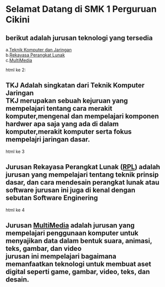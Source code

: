 <!DOCTYPE html>
<html lang="en">
<head>
    <meta charset="UTF-8">
    <meta name="viewport" content="width=h1, initial-scale=1.0">
    <title>Document</title>
</head>
<body>
    <h1>Selamat Datang di SMK 1 Perguruan Cikini</h1>
    <h2>berikut adalah jurusan teknologi yang tersedia</h2>
    <div>
        <p>
        a.<a href="percik2.html">Teknik Komputer dan Jaringan</a>
        <br>
        b.<a href="percik3.html">Rekayasa Perangkat Lunak</a>
        <br>
        c.<a href="percik4.html">MultiMedia</a>
        </p>
    </div>
</body>
</html>
 html ke 2:

 <!DOCTYPE html>
<html lang="en">
<head>
    <meta charset="UTF-8">
    <meta name="viewport" content="width=device-width, initial-scale=1.0">
    <title>Document</title>
</head>
<body>
    <h2>TKJ Adalah singkatan dari Teknik Komputer Jaringan<br>
    TKJ merupakan sebuah kejuruan yang mempelajari tentang cara merakit komputer,mengenal dan mempelajari komponen hardwer apa saja yang ada di dalam komputer,merakit komputer serta fokus mempelajri jaringan dasar.</h2>
</body>
</html>

html ke 3

<!DOCTYPE html>
<html lang="en">
<head>
    <meta charset="UTF-8">
    <meta name="viewport" content="width=device-width, initial-scale=1.0">
    <title>Document</title>
</head>
<body>
    <h2>Jurusan Rekayasa Perangkat Lunak (<u>RPL</u>) adalah jurusan yang mempelajari tentang teknik prinsip dasar, dan cara mendesain perangkat lunak atau software jurusan ini juga di kenal dengan sebutan Software Enginering  </h2>
</body>
</html>

html ke 4

<!DOCTYPE html>
<html lang="en">
<head>
    <meta charset="UTF-8">
    <meta name="viewport" content="width=device-width, initial-scale=1.0">
    <title>Document</title>
</head>
<body>
    <h2>Jurusan <u>MultiMedia</u> adalah jurusan yang mempelajari penggunaan komputer untuk menyajikan data dalam bentuk suara, animasi, teks, gambar, dan video<br>
    jurusan ini mempelajari bagaimana memanfaatkan teknologi untuk membuat aset digital seperti game, gambar, video, teks, dan desain.</h2>
</body>
</html>
